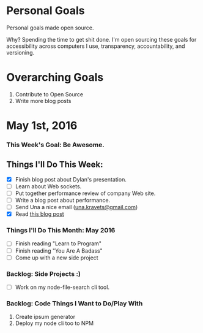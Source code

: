 Personal Goals
==============

Personal goals made open source.

Why? Spending the time to get shit done. I'm open sourcing these goals for accessibility across computers I use, transparency, accountability, and versioning.

# Overarching Goals
1. Contribute to Open Source
2. Write more blog posts

# May 1st, 2016

### This Week's Goal: Be Awesome.

## Things I'll Do This Week:
- [x] Finish blog post about Dylan's presentation.
- [ ] Learn about Web sockets.
- [ ] Put together performance review of company Web site.
- [ ] Write a blog post about performance.
- [ ] Send Una a nice email (una.kravets@gmail.com)
- [x] Read [this blog post](http://una.github.io/personal-goals-guide)

### Things I'll Do This Month: May 2016
- [ ] Finish reading "Learn to Program"
- [ ] Finish reading "You Are A Badass"
- [ ] Come up with a new side project

### Backlog: Side Projects :)
- [ ] Work on my node-file-search cli tool.

### Backlog: Code Things I Want to Do/Play With
1. Create ipsum generator
2. Deploy my node cli too to NPM
